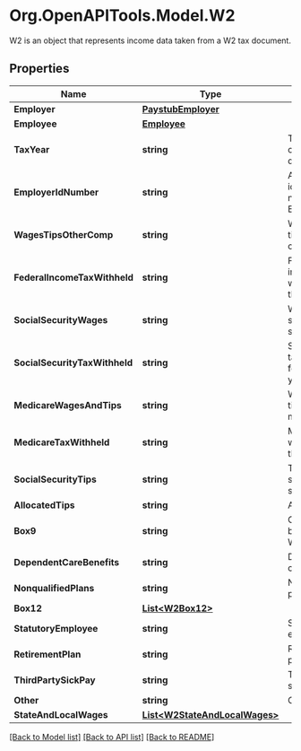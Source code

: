 # Org.OpenAPITools.Model.W2
W2 is an object that represents income data taken from a W2 tax document.

## Properties

Name | Type | Description | Notes
------------ | ------------- | ------------- | -------------
**Employer** | [**PaystubEmployer**](PaystubEmployer.md) |  | [optional] 
**Employee** | [**Employee**](Employee.md) |  | [optional] 
**TaxYear** | **string** | The tax year of the W2 document. | [optional] 
**EmployerIdNumber** | **string** | An employee identification number or EIN. | [optional] 
**WagesTipsOtherComp** | **string** | Wages from tips and other compensation. | [optional] 
**FederalIncomeTaxWithheld** | **string** | Federal income tax withheld for the tax year. | [optional] 
**SocialSecurityWages** | **string** | Wages from social security. | [optional] 
**SocialSecurityTaxWithheld** | **string** | Social security tax withheld for the tax year. | [optional] 
**MedicareWagesAndTips** | **string** | Wages and tips from medicare. | [optional] 
**MedicareTaxWithheld** | **string** | Medicare tax withheld for the tax year. | [optional] 
**SocialSecurityTips** | **string** | Tips from social security. | [optional] 
**AllocatedTips** | **string** | Allocated tips. | [optional] 
**Box9** | **string** | Contents from box 9 on the W2. | [optional] 
**DependentCareBenefits** | **string** | Dependent care benefits. | [optional] 
**NonqualifiedPlans** | **string** | Nonqualified plans. | [optional] 
**Box12** | [**List&lt;W2Box12&gt;**](W2Box12.md) |  | [optional] 
**StatutoryEmployee** | **string** | Statutory employee. | [optional] 
**RetirementPlan** | **string** | Retirement plan. | [optional] 
**ThirdPartySickPay** | **string** | Third party sick pay. | [optional] 
**Other** | **string** | Other. | [optional] 
**StateAndLocalWages** | [**List&lt;W2StateAndLocalWages&gt;**](W2StateAndLocalWages.md) |  | [optional] 

[[Back to Model list]](../README.md#documentation-for-models) [[Back to API list]](../README.md#documentation-for-api-endpoints) [[Back to README]](../README.md)

